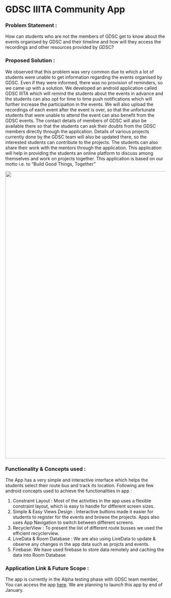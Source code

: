 # GDSC IIITA Community App

### Problem Statement :
How can students who are not the members of GDSC get to know about the events organised by GDSC and their timeline and how will they access the recordings and other resources provided by GDSC?

### Proposed Solution :
We observed that this problem was very common due to which a lot of students were unable to get information regarding the events organised by GDSC. Even if they were informed, there was no provision of reminders, so we came up with a solution. We developed an android application called GDSC IIITA which will remind the students about the events in advance and the students can also opt for time to time push notifications which will further increase the participation in the events. We will also upload the recordings of each event after the event is over, so that the unfortunate students that were unable to attend the event can also benefit from the GDSC events. The contact details of members of GDSC will also be available there so that the students can ask their doubts from the GDSC members directly through the application. Details of various projects currently done by the GDSC team will also be updated there, so the interested students can contribute to the projects. The students can also share their work with the mentors through the application. This application will help in providing the students an online platform to discuss among themselves and work on projects together. This application is based on our motto i.e. to “Build Good Things, Together”

<img src="https://user-images.githubusercontent.com/61201718/148825552-bb7acc56-c44d-49e9-9cde-29eeb6521345.jpg" width="600" height="900" />

### Functionality & Concepts used :
The App has a very simple and interactive interface which helps the students select their route bus and track its location. Following are few android concepts used to achieve the functionalities in app :
1. Constraint Layout : Most of the activities in the app uses a flexible constraint layout, which is easy to handle for different screen sizes.
2. Simple & Easy Views Design : Interactive buttons made it easier for students to register for the events and browse the projects. Apps also uses App Navigation to switch between different screens.
3. RecyclerView : To present the list of different route busses we used the efficient recyclerview. 
4. LiveData & Room Database : We are also using LiveData to update & observe any changes in the app data such as projcts and events. 
5. Firebase: We have used firebase to store data remotely and caching the data into Room Database

### Application Link & Future Scope :
The app is currently in the Alpha testing phase with GDSC team member, You can access the app [here](https://github.com/Elevate-Lab/gdsc-app/blob/main/app/release/app-release.apk). We are planning to launch this app by end of January.
